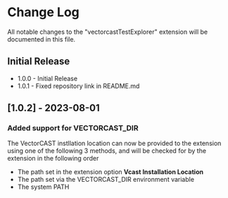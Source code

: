 # Change Log

All notable changes to the "vectorcastTestExplorer" extension will be documented in this file.

## Initial Release

- 1.0.0 - Initial Release
- 1.0.1 - Fixed repository link in README.md

## [1.0.2] - 2023-08-01

### Added support for VECTORCAST_DIR
The VectorCAST instllation location can now be provided to the extension using one of the following 3 methods,
and will be checked for by the extension in the following order
- The path set in the extension option **Vcast Installation Location**
- The path set via the VECTORCAST_DIR environment variable
- The system PATH
